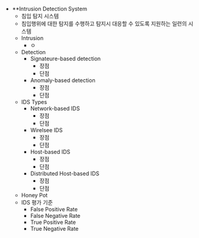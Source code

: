 - **Intrusion Detection System
	- 침입 탐지 시스템
	- 침입행위에 대한 탐지를 수행하고 탐지시 대응할 수 있도록 지원하는 일련의 시스템
	- Intrusion
		- ㅇ
	- Detection
		- Signateure-based detection
			- 장점
			- 단점
		- Anomaly-based detection
			- 장점
			- 단점
	- IDS Types
		- Network-based IDS
			- 장점
			- 단점
		- Wirelsee IDS
			- 장점
			- 단점
		- Host-based IDS
			- 장점
			- 단점
		- Distributed Host-based IDS
			- 장점
			- 단점
	- Honey Pot
	- IDS 평가 기준
		- False Positive Rate
		- False Negative Rate
		- True Positive Rate
		- True Negative Rate
